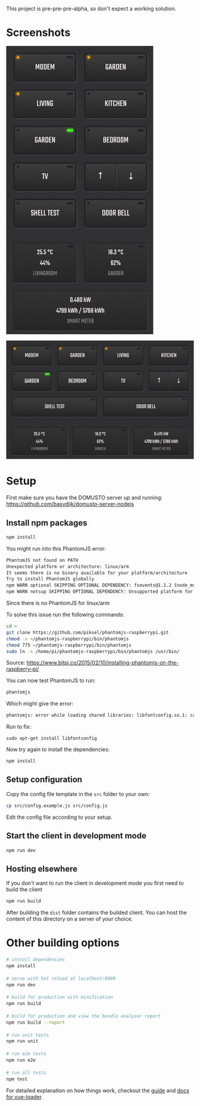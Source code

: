 This project is pre-pre-pre-alpha, so don't expect a working solution.

# Screenshots

![DOMUSTO on mobile](doc/screenshots/domusto-mobile.png "DOMUSTO on Desktop")

![DOMUSTO on Desktop](doc/screenshots/domusto-desktop.png "DOMUSTO on Desktop")

# Setup

First make sure you have the DOMUSTO server up and running: https://github.com/basvdijk/domusto-server-nodejs

## Install npm packages

``` bash
npm install
```

You might run into this PhantomJS error:

``` bash
PhantomJS not found on PATH
Unexpected platform or architecture: linux/arm
It seems there is no binary available for your platform/architecture
Try to install PhantomJS globally
npm WARN optional SKIPPING OPTIONAL DEPENDENCY: fsevents@1.1.2 (node_modules/fsevents):
npm WARN notsup SKIPPING OPTIONAL DEPENDENCY: Unsupported platform for fsevents@1.1.2: wanted {"os":"darwin","arch":"any"} (current: {"os":"linux","arch":"arm"})
```

Since there is no PhantomJS for linux/arm

To solve this issue run the following commands:

``` bash
cd ~
git clone https://github.com/piksel/phantomjs-raspberrypi.git
chmod -x ~/phantomjs-raspberrypi/bin/phantomjs
chmod 775 ~/phantomjs-raspberrypi/bin/phantomjs
sudo ln -s /home/pi/phantomjs-raspberrypi/bin/phantomjs /usr/bin/
```

Source: https://www.bitpi.co/2015/02/10/installing-phantomjs-on-the-raspberry-pi/

You can now test PhantomJS to run:
```bash
phantomjs
```

Which might give the error:
```bash
phantomjs: error while loading shared libraries: libfontconfig.so.1: cannot open shared object file: No such file or directory
```

Run to fix:
```
sudo apt-get install libfontconfig
```

Now try again to install the dependencies:
``` bash
npm install
```

## Setup configuration

Copy the config file template in the `src` folder to your own:

``` bash
cp src/config.example.js src/config.js
```

Edit the config file according to your setup.

## Start the client in development mode

```bash
npm run dev
```

## Hosting elsewhere

If you don't want to run the client in development mode you first need to build the client
```bash
npm run build
```

After building the `dist` folder contains the builded client. You can host the content of this directory on a server of your choice.


# Other building options

``` bash
# install dependencies
npm install

# serve with hot reload at localhost:8080
npm run dev

# build for production with minification
npm run build

# build for production and view the bundle analyzer report
npm run build --report

# run unit tests
npm run unit

# run e2e tests
npm run e2e

# run all tests
npm test
```

For detailed explanation on how things work, checkout the [guide](http://vuejs-templates.github.io/webpack/) and [docs for vue-loader](http://vuejs.github.io/vue-loader).
